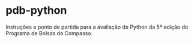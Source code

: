 # pdb-python
Instruções e ponto de partida para a avaliação de Python da 5ª edição do Programa de Bolsas da Compasso. 
